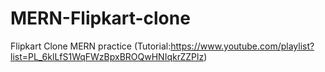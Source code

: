 # MERN-Flipkart-clone
Flipkart Clone MERN practice (Tutorial:https://www.youtube.com/playlist?list=PL_6klLfS1WqFWzBpxBROQwHNIqkrZZPlz)
